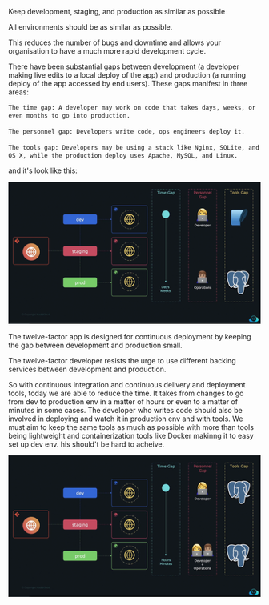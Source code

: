 Keep development, staging, and production as similar as possible

All environments should be as similar as possible.

This reduces the number of bugs and downtime and allows your organisation to have a much more rapid development cycle.

There have been substantial gaps between development (a developer making live edits to a local deploy of the app) and production (a running deploy of the app accessed by end users). These gaps manifest in three areas:

    The time gap: A developer may work on code that takes days, weeks, or even months to go into production.

    The personnel gap: Developers write code, ops engineers deploy it.

    The tools gap: Developers may be using a stack like Nginx, SQLite, and OS X, while the production deploy uses Apache, MySQL, and Linux.

and it's look like this:

<img src="images\image-6.png" alt="gap on tools and process">

The twelve-factor app is designed for continuous deployment by keeping the gap between development and production small.

The twelve-factor developer resists the urge to use different backing services between development and production.

So with continuous integration and continuous delivery and deployment tools, today we are able to reduce the time. It takes from changes to go from dev to production env in a matter of hours or even to a matter of minutes in some cases. The developer who writes code should also be involved in deploying and watch it in production env and with tools. We must aim to keep the same tools as much as possible with more than tools being lightweight and containerization tools like Docker makinng it to easy set up dev env. his should't be hard to acheive. 

<img src="images\image-7.png" alt="closing gap and keep it same process">